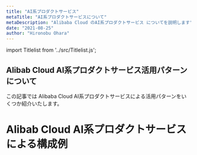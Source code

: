 ```yaml
---
title: "AI系プロダクトサービス"
metaTitle: "AI系プロダクトサービスについて"
metaDescription: "Alibaba Cloud のAI系プロダクトサービス についてを説明します"
date: "2021-08-25"
author: "Hironobu Ohara"
---
```


import Titlelist from '../src/Titlelist.js';


<!-- 
query MyQuery {
  allMarkdownRemark(
    filter: {fileAbsolutePath: {regex: "/usecase-AI/"}}
    sort: {fields: fileAbsolutePath, order: ASC}
  ) {
    nodes {
      frontmatter {
        title
        metaTitle
        metaDescription
        date(formatString: "yyyy/MM/DD")
        author       
      }
      fileAbsolutePath
    }
  }
}
-->

## Alibab Cloud AI系プロダクトサービス活用パターンについて

この記事では Alibaba Cloud AI系プロダクトサービスによる活用パターンをいくつか紹介いたします。

# Alibab Cloud AI系プロダクトサービスによる構成例


<Titlelist 
    metaTitle="ImageSearchデモツールを構築"
    metaDescription="ImageSearchデモツールを作って見た"
    url="https://pangsen.github.io/help/usecase-AI/AI_001_imagesearch_demo"
    imageurl="https://raw.githubusercontent.com/sbcloud/help/master/content/usecase-AI/AI_images_26006613460940500/20191105164727.png"
    date="2019/11/13"
    author="SBC engineer blog"
/>

<Titlelist 
    metaTitle="PAIでレコメンデーション Part1"
    metaDescription="PAIで商品をレコメンドする機械学習モデルを作ってみた"
    url="https://pangsen.github.io/help/usecase-AI/AI_002_PAI_recommendation_part1"
    imageurl="https://raw.githubusercontent.com/sbcloud/help/master/content/usecase-AI/AI_images_26006613482349500/20191217140627.png"
    date="2019/12/26"
    author="SBC engineer blog"
/>

<Titlelist 
    metaTitle="PAIでレコメンデーション Part2"
    metaDescription="PAIで商品をレコメンドする機械学習モデルを作ってみた Part2"
    url="https://pangsen.github.io/help/usecase-AI/AI_003_PAI_recommendation_part2"
    imageurl="https://raw.githubusercontent.com/sbcloud/help/master/content/usecase-AI/AI_images_26006613501915481/20200124170206.png"
    date="2020/02/05"
    author="SBC engineer blog"
/>



<Titlelist 
    metaTitle="LineBot画像検索サービスを構築"
    metaDescription="LineBot+ImageSearchで手軽にAlibabaクラウドの画像検索サービスを利用する"
    url="https://pangsen.github.io/help/usecase-AI/AI_004_LineBot_imagesearch_demo"
    imageurl="https://raw.githubusercontent.com/sbcloud/help/master/content/usecase-AI/AI_images_26006613527341000/20200228151452.jpg"
    date="2020/03/05"
    author="SBC engineer blog"
/>


<Titlelist 
    metaTitle="画像・映像コンテンツを評価する"
    metaDescription="Content Moderationで画像・映像を評価してみました"
    url="https://pangsen.github.io/help/usecase-AI/AI_005_Content Moderation"
    imageurl="https://raw.githubusercontent.com/sbcloud/help/master/content/usecase-AI/AI_images_26006613532222782/20200309111157.png"
    date="2020/03/09"
    author="SBC engineer blog"
/>


<Titlelist 
    metaTitle="NLPのビジュアルモデリング機能"
    metaDescription="機械学習：ニューラルネットワークのビジュアルモデリング機能を使ってみた"
    url="https://pangsen.github.io/help/usecase-AI/AI_006_NLP_visual_modelling"
    imageurl="https://raw.githubusercontent.com/sbcloud/help/master/content/usecase-AI/AI_images_26006613533691300/20200311203710.png"
    date="2020/03/16"
    author="洪亜龍"
/>



<Titlelist 
    metaTitle="PAI-AutoLearningで画像分類"
    metaDescription="PAI-AutoLearningの紹介〜コードなし、機械学習知識不要の画像分類〜"
    url="https://pangsen.github.io/help/usecase-AI/AI_007_PAI_Image_Classification"
    imageurl="https://raw.githubusercontent.com/sbcloud/help/master/content/usecase-AI/AI_images_26006613543288200/20200331213752.png"
    date="2020/03/31"
    author="洪亜龍"
/>


<Titlelist 
    metaTitle="曖昧さを分類するAIソリューション"
    metaDescription="「この微妙な違いって何？」を画像AIで解決！曖昧さを分類するAIソリューションはじめました (解説編)"
    url="https://pangsen.github.io/help/usecase-AI/AI_008_ai-vision-sol"
    imageurl="https://raw.githubusercontent.com/sbcloud/help/master/content/usecase-AI/AI_images_26006613646656300/matrix.PNG"
    date="2020/11/02"
    author="SBC engineer blog"
/>


